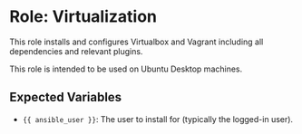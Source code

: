 # Role: Virtualization

This role installs and configures Virtualbox and Vagrant including all dependencies and relevant plugins.

This role is intended to be used on Ubuntu Desktop machines.

## Expected Variables

- `{{ ansible_user }}`: The user to install for (typically the logged-in user).
